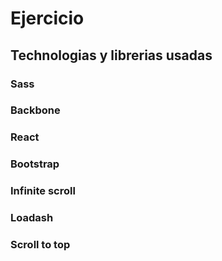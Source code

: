 # Ejercicio

## Technologias y librerias usadas

### Sass
### Backbone
### React

### Bootstrap
### Infinite scroll 
### Loadash
### Scroll to top
